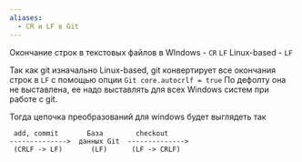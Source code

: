 ```yaml
---
aliases:
  - CR и LF в Git
---
```

Окончание строк в текстовых файлов в
WIndows - `CR` `LF`
Linux-based - `LF`

Так как git изначально Linux-based,  git конвертирует все окончания строк в  `LF`  c помощью опции 
`Git core.autocrlf = true`
По дефолту она не выставлена, ее надо выставлять для всех Windows систем при работе с git. 

Тогда цепочка преобразований для windows будет выглядеть так
```
 add, commit       База        checkout
-------------->  данных Git  -------------->
 (CRLF -> LF)       (LF)      (LF -> CRLF)
```